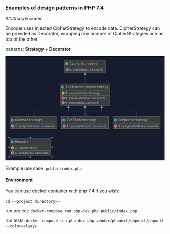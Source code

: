 ### Examples of design patterns in PHP 7.4

####src/Encoder

Encoder uses injected CipherStrategy to encode data. CipherStrategy can be provided as Decorator, wrapping any number of CipherStrategies one on top of the other.

patterns: **Strategy** + **Decorator**
 
![Encoder diagram](diagrams/Encoder.png)

Example use case: `public/index.php`

#### Environment

You can use docker container with php 7.4 if you wish:

`cd <<project directory>>`

run project: `docker-compose run php-dev php public/index.php`

run tests: `docker-compose run php-dev php vendor/phpunit/phpunit/phpunit --color=always`